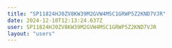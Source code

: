 ```yaml
---
title: "SP11824HJ0ZV8KW39M2GVW4MSC1GRWP5Z2KND7VJR"
date: 2024-12-10T12:13:24.637Z
user: SP11824HJ0ZV8KW39M2GVW4MSC1GRWP5Z2KND7VJR
layout: "users"
---
```

    